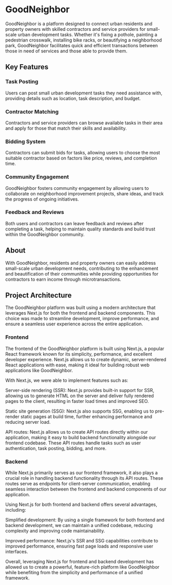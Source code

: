 # GoodNeighbor

GoodNeighbor is a platform designed to connect urban residents and property owners with skilled contractors and service providers for small-scale urban development tasks. Whether it's fixing a pothole, painting a pedestrian crosswalk, installing bike racks, or beautifying a neighborhood park, GoodNeighbor facilitates quick and efficient transactions between those in need of services and those able to provide them.

## Key Features

### Task Posting
Users can post small urban development tasks they need assistance with, providing details such as location, task description, and budget.

### Contractor Matching
Contractors and service providers can browse available tasks in their area and apply for those that match their skills and availability.

### Bidding System
Contractors can submit bids for tasks, allowing users to choose the most suitable contractor based on factors like price, reviews, and completion time.

### Community Engagement
GoodNeighbor fosters community engagement by allowing users to collaborate on neighborhood improvement projects, share ideas, and track the progress of ongoing initiatives.

### Feedback and Reviews
Both users and contractors can leave feedback and reviews after completing a task, helping to maintain quality standards and build trust within the GoodNeighbor community.

## About

With GoodNeighbor, residents and property owners can easily address small-scale urban development needs, contributing to the enhancement and beautification of their communities while providing opportunities for contractors to earn income through microtransactions.

## Project Architecture
The GoodNeighbor platform was built using a modern architecture that leverages Next.js for both the frontend and backend components. This choice was made to streamline development, improve performance, and ensure a seamless user experience across the entire application.

### Frontend
The frontend of the GoodNeighbor platform is built using Next.js, a popular React framework known for its simplicity, performance, and excellent developer experience. Next.js allows us to create dynamic, server-rendered React applications with ease, making it ideal for building robust web applications like GoodNeighbor.

With Next.js, we were able to implement features such as:

Server-side rendering (SSR): Next.js provides built-in support for SSR, allowing us to generate HTML on the server and deliver fully rendered pages to the client, resulting in faster load times and improved SEO.

Static site generation (SSG): Next.js also supports SSG, enabling us to pre-render static pages at build time, further enhancing performance and reducing server load.

API routes: Next.js allows us to create API routes directly within our application, making it easy to build backend functionality alongside our frontend codebase. These API routes handle tasks such as user authentication, task posting, bidding, and more.

### Backend
While Next.js primarily serves as our frontend framework, it also plays a crucial role in handling backend functionality through its API routes. These routes serve as endpoints for client-server communication, enabling seamless interaction between the frontend and backend components of our application.

Using Next.js for both frontend and backend offers several advantages, including:

Simplified development: By using a single framework for both frontend and backend development, we can maintain a unified codebase, reducing complexity and improving code maintainability.

Improved performance: Next.js's SSR and SSG capabilities contribute to improved performance, ensuring fast page loads and responsive user interfaces.

Overall, leveraging Next.js for frontend and backend development has allowed us to create a powerful, feature-rich platform like GoodNeighbor while benefiting from the simplicity and performance of a unified framework.
